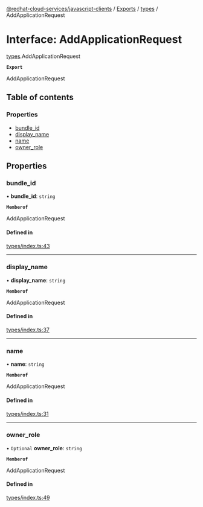 [@redhat-cloud-services/javascript-clients](../README.md) / [Exports](../modules.md) / [types](../modules/types.md) / AddApplicationRequest

# Interface: AddApplicationRequest

[types](../modules/types.md).AddApplicationRequest

**`Export`**

AddApplicationRequest

## Table of contents

### Properties

- [bundle\_id](types.AddApplicationRequest.md#bundle_id)
- [display\_name](types.AddApplicationRequest.md#display_name)
- [name](types.AddApplicationRequest.md#name)
- [owner\_role](types.AddApplicationRequest.md#owner_role)

## Properties

### bundle\_id

• **bundle\_id**: `string`

**`Memberof`**

AddApplicationRequest

#### Defined in

[types/index.ts:43](https://github.com/RedHatInsights/javascript-clients/blob/main/packages/integrations/types/index.ts#L43)

___

### display\_name

• **display\_name**: `string`

**`Memberof`**

AddApplicationRequest

#### Defined in

[types/index.ts:37](https://github.com/RedHatInsights/javascript-clients/blob/main/packages/integrations/types/index.ts#L37)

___

### name

• **name**: `string`

**`Memberof`**

AddApplicationRequest

#### Defined in

[types/index.ts:31](https://github.com/RedHatInsights/javascript-clients/blob/main/packages/integrations/types/index.ts#L31)

___

### owner\_role

• `Optional` **owner\_role**: `string`

**`Memberof`**

AddApplicationRequest

#### Defined in

[types/index.ts:49](https://github.com/RedHatInsights/javascript-clients/blob/main/packages/integrations/types/index.ts#L49)
